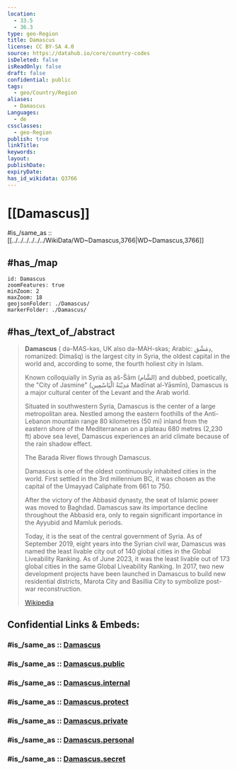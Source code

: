 ```yaml
---
location:
  - 33.5
  - 36.3
type: geo-Region
title: Damascus
license: CC BY-SA 4.0
source: https://datahub.io/core/country-codes
isDeleted: false
isReadOnly: false
draft: false
confidential: public
tags:
  - geo/Country/Region
aliases:
  - Damascus
Languages:
  - de
cssclasses:
  - geo-Region
publish: true
linkTitle: 
keywords: 
layout: 
publishDate: 
expiryDate: 
has_id_wikidata: Q3766
---
```


# [[Damascus]]

#is_/same_as :: [[../../../../../../WikiData/WD~Damascus,3766|WD~Damascus,3766]] 

## #has_/map  

```leaflet
id: Damascus
zoomFeatures: true 
minZoom: 2 
maxZoom: 18
geojsonFolder: ./Damascus/
markerFolder: ./Damascus/
```

## #has_/text_of_/abstract

> **Damascus** ( də-MAS-kəs, UK also  də-MAH-skəs; Arabic: دِمَشْق, romanized: Dimašq) 
> is the largest city in Syria, the oldest capital in the world 
> and, according to some, the fourth holiest city in Islam.  
> 
> Known colloquially in Syria as aš-Šām (الشَّام) 
> and dubbed, poetically, the "City of Jasmine" (مَدِيْنَةُ الْيَاسْمِينِ Madīnat al-Yāsmīn), 
> Damascus is a major cultural center of the Levant and the Arab world.
>
> Situated in southwestern Syria, Damascus is the center of a large metropolitan area. 
> Nestled among the eastern foothills of the Anti-Lebanon mountain range 
> 80 kilometres (50 mi) inland from the eastern shore of the Mediterranean 
> on a plateau 680 metres (2,230 ft) above sea level, 
> Damascus experiences an arid climate because of the rain shadow effect. 
> 
> The Barada River flows through Damascus.
>
> Damascus is one of the oldest continuously inhabited cities in the world. 
> First settled in the 3rd millennium BC, 
> it was chosen as the capital of the Umayyad Caliphate from 661 to 750. 
> 
> After the victory of the Abbasid dynasty, the seat of Islamic power was moved to Baghdad. 
> Damascus saw its importance decline throughout the Abbasid era, 
> only to regain significant importance in the Ayyubid and Mamluk periods. 
>
> Today, it is the seat of the central government of Syria. As of September 2019, eight years into the Syrian civil war, Damascus was named the least livable city out of 140 global cities in the Global Liveability Ranking. As of June 2023, it was the least livable out of 173 global cities in the same Global Liveability Ranking. In 2017, two new development projects have been launched in Damascus to build new residential districts, Marota City and Basillia City to symbolize post-war reconstruction.
>
> [Wikipedia](https://en.wikipedia.org/wiki/Damascus)


## Confidential Links & Embeds: 

### #is_/same_as :: [Damascus](/_Standards/Earth/Continent/Asia/Asia~West/Syria/Governorates~Syria/Damascus.md) 

### #is_/same_as :: [Damascus.public](/_public/Earth/Continent/Asia/Asia~West/Syria/Governorates~Syria/Damascus.public.md) 

### #is_/same_as :: [Damascus.internal](/_internal/Earth/Continent/Asia/Asia~West/Syria/Governorates~Syria/Damascus.internal.md) 

### #is_/same_as :: [Damascus.protect](/_protect/Earth/Continent/Asia/Asia~West/Syria/Governorates~Syria/Damascus.protect.md) 

### #is_/same_as :: [Damascus.private](/_private/Earth/Continent/Asia/Asia~West/Syria/Governorates~Syria/Damascus.private.md) 

### #is_/same_as :: [Damascus.personal](/_personal/Earth/Continent/Asia/Asia~West/Syria/Governorates~Syria/Damascus.personal.md) 

### #is_/same_as :: [Damascus.secret](/_secret/Earth/Continent/Asia/Asia~West/Syria/Governorates~Syria/Damascus.secret.md)

